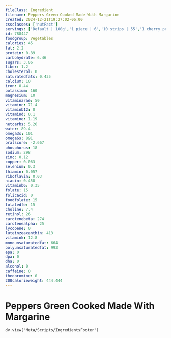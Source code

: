 ```yaml
---
fileClass: Ingredient
filename: Peppers Green Cooked Made With Margarine
created: 2024-12-21T19:27:02-06:00
cssclasses: ['nutFact']
servings: ['Default | 100g','1 piece | 6','10 strips | 55','1 cherry pepper | 16','1 small pepper | 74','1 medium pepper (2-3/4" long, 2-1/2" dia) | 118','1 large pepper (3-3/4" long, 3" dia) | 163','1 cup | 141']
id: 788447
foodgroup: Vegetables
calories: 45
fat: 2.2
protein: 0.89
carbohydrate: 6.46
sugars: 3.06
fiber: 1.2
cholesterol: 0
saturatedfats: 0.435
calcium: 10
iron: 0.44
potassium: 160
magnesium: 10
vitaminarae: 50
vitaminc: 71.4
vitaminb12: 0
vitamind: 0.1
vitamine: 1.19
netcarbs: 5.26
water: 89.4
omega3s: 101
omega6s: 891
pralscore: -2.667
phosphorus: 18
sodium: 298
zinc: 0.12
copper: 0.063
selenium: 0.3
thiamin: 0.057
riboflavin: 0.03
niacin: 0.458
vitaminb6: 0.35
folate: 15
folicacid: 0
foodfolate: 15
folatedfe: 15
choline: 7.4
retinol: 26
carotenebeta: 274
carotenealpha: 25
lycopene: 0
luteinzeaxanthin: 413
vitamink: 12.8
monounsaturatedfat: 664
polyunsaturatedfat: 993
epa: 0
dpa: 0
dha: 0
alcohol: 0
caffeine: 0
theobromine: 0
200calorieweight: 444.444
---
```


# Peppers Green Cooked Made With Margarine

```dataviewjs
dv.view("Meta/Scripts/IngredientsFooter")
```